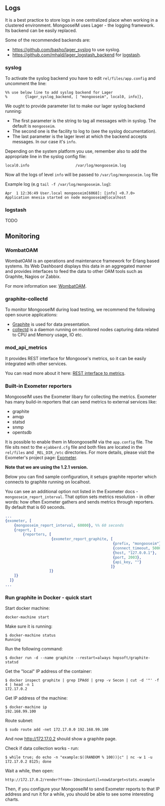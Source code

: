 ## Logs

It is a best practice to store logs in one centralized place when working in a clustered environment.
MongooseIM uses Lager - the logging framework. Its backend can be easily replaced.

Some of the recommended backends are:

- https://github.com/basho/lager_syslog to use syslog.
- https://github.com/mhald/lager_logstash_backend for [logstash](http://logstash.net/).

### syslog

To activate the syslog backend you have to edit `rel/files/app.config` and uncomment the line:

    %% use below line to add syslog backend for Lager
    %        {lager_syslog_backend, [ "mongooseim", local0, info]},

We ought to provide parameter list to make our lager syslog backend running:

* The first parameter is the string to tag all messages with in syslog. The default is `mongooseim`.
* The second one is the facility to log to (see the syslog documentation).
* The last parameter is the lager level at which the backend accepts messages. In our case it's `info`.

Depending on the system platform you use, remember also to add the appropriate line in the syslog config file:

    local0.info                     /var/log/mongooseim.log

Now all the logs of level `info` will be passed to `/var/log/mongooseim.log` file

Example log (e.g `tail -f /var/log/mongooseim.log`):

    Apr  1 12:36:49 User.local mongooseim[6068]: [info] <0.7.0> Application mnesia started on node mongooseim@localhost

### logstash

TODO

## Monitoring

### WombatOAM

WombatOAM is an operations and maintenance framework for Erlang based systems. Its Web Dashboard displays this data in an aggregated manner and provides interfaces to feed the data to other OAM tools such as Graphite, Nagios or Zabbix.

For more information see: [WombatOAM](https://www.erlang-solutions.com/products/wombat-oam.html).

### graphite-collectd

To monitor MongooseIM during load testing, we recommend the following open source applications:

- [Graphite](http://graphite.wikidot.com/) is used for data presentation.
- [collectd](http://collectd.org/) is a daemon running on monitored nodes capturing data related to CPU and Memory usage, IO etc.

### mod_api_metrics

It provides REST interface for Mongoose's metrics, so it can be easily integrated
with other services.

You can read more about it here: [REST interface to metrics](/developers-guide/REST-interface-to-metrics).

### Built-in Exometer reporters

MongooseIM uses the Exometer libary for collecting the metrics. Exometer has many
build-in reporters that can send metrics to external services like:

* graphite
* amqp
* statsd
* snmp
* opentsdb

It is possible to enable them in MoongooseIM via  the `app.config` file. The file sits next
to the `ejabberd.cfg` file and both files are located in the `rel/files` and `_REL_DIR_/etc` directories.
For more details, please visit the Exometer's project page: [Exometer](https://github.com/Feuerlabs/exometer).

**Note that we are using the 1.2.1 version.**

Below you can find sample configuration, it setups graphite reporter which connects
to graphite running on localhost.

You can see an additional option not listed in the Exometer docs - `mongooseim_report_interval`.
That option sets metrics resolution - in other words: how often Exometer gathers and sends metrics
through reporters. By default that is 60 seconds.

```erl
...
{exometer, [
    {mongooseim_report_interval, 60000}, %% 60 seconds
    {report, [
        {reporters, [
                     {exometer_report_graphite, [
                                                 {prefix, "mongooseim"},
                                                 {connect_timeout, 5000},
                                                 {host, "127.0.0.1"},
                                                 {port, 2003},
                                                 {api_key, ""}
                                                ]}
                    ]}
    ]}
  ]}
...
```

### Run graphite in Docker - quick start

Start docker machine:

    docker-machine start

Make sure it is running:

    $ docker-machine status
    Running

Run the following command:

    $ docker run -d --name graphite --restart=always hopsoft/graphite-statsd

Get the "local" IP address of the container:

    $ docker inspect graphite | grep IPAdd | grep -v Secon | cut -d '"' -f 4 | head -n 1
    172.17.0.2

Get IP address of the machine:

    $ docker-machine ip
    192.168.99.100

Route subnet:

    $ sudo route add -net 172.17.0.0 192.168.99.100

And now http://172.17.0.2 should show a graphite page.

Check if data collection works - run:

    $ while true; do echo -n "example:$((RANDOM % 100))|c" | nc -w 1 -u 172.17.0.2 8125; done

Wait a while, then open:

    http://172.17.0.2/render?from=-10mins&until=now&target=stats.example

Then, if you configure your MongooseIM to send Exometer reports to that IP address and run it for a while,
you should be able to see some interesting charts.
